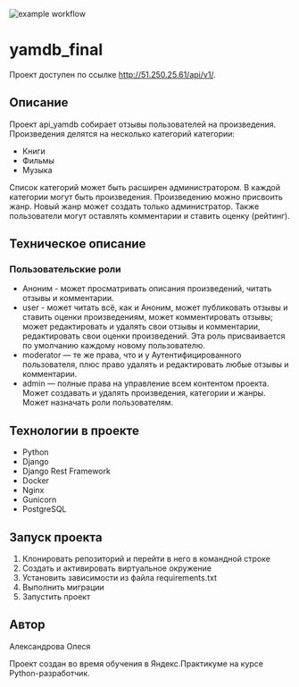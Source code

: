 ![example workflow](https://github.com/lesenko/yamdb_final/actions/workflows/yamdb_workflow.yml/badge.svg)

# yamdb_final

Проект доступен по ссылке http://51.250.25.61/api/v1/.

## Описание
Проект api_yamdb собирает отзывы пользователей на произведения. 
Произведения делятся на несколько категорий категории:
* Книги
* Фильмы
* Музыка

Список категорий может быть расширен администратором.
В каждой категории могут быть произведения.
Произведению можно присвоить жанр. Новый жанр может создать только администратор.
Также пользователи могут оставлять комментарии и ставить оценку (рейтинг).

## Техническое описание

### Пользовательские роли 
* Аноним - может просматривать описания произведений, читать отзывы и комментарии.
* user - может читать всё, как и Аноним, может публиковать отзывы и ставить оценки произведениям, может комментировать отзывы; может редактировать и удалять свои отзывы и комментарии, редактировать свои оценки произведений. Эта роль присваивается по умолчанию каждому новому пользователю.
* moderator — те же права, что и у Аутентифицированного пользователя, плюс право удалять и редактировать любые отзывы и комментарии.
* admin — полные права на управление всем контентом проекта. Может создавать и удалять произведения, категории и жанры. Может назначать роли пользователям.

## Технологии в проекте 
* Python
* Django
* Django Rest Framework
* Docker
* Nginx
* Gunicorn
* PostgreSQL

## Запуск проекта
1. Клонировать репозиторий и перейти в него в командной строке
2. Cоздать и активировать виртуальное окружение
3. Установить зависимости из файла requirements.txt
4. Выполнить миграции
5. Запустить проект

## Автор
Александрова Олеся

Проект создан во время обучения в Яндекс.Практикуме на курсе Python-разработчик.
